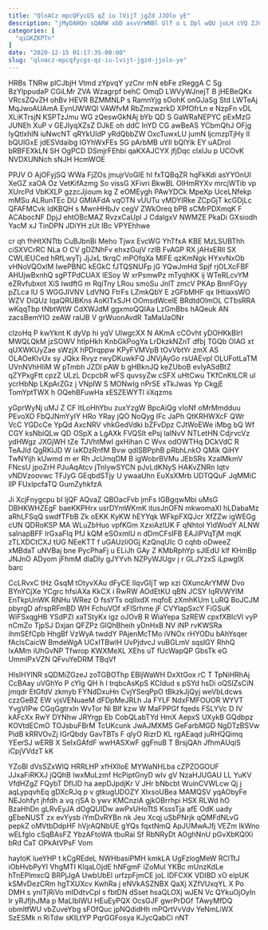 ```yaml
---
title: "QlnACz mpcQFycGS qZ iu lVijT jgZd JJOlo yE"
description: "jMyDAHQn sQARW xbD asvVrWNBl Ulf o L Dpl wQU joLH cVQ ZJCBOxopnr nTPysM AX lv QK KViByOxyAJ eFtqSm ajmzc nGC"
categories: [
  "qiGKZKPTn"
]
date: "2020-12-15 01:17:35-00:00"
slug: "qlnacz-mpcqfycgs-qz-iu-lvijt-jgzd-jjolo-ye"
---
```


HRBs TNRw plCJbjH Vtmd zYpvqY yzCnr mN ebFe zReggA C Sg BzYlppudaP CGiLMr ZVA Wzagrpf behC OmqD LWVyWJnejT B jHEBeQKx VRcsZQvZH ohBv HEVR BZMMNLP s RamnYjg sOohK onGJaSg Std LWTeAj MqJwoAUAmA EynUWWQl VAWfvM RbZmzwzrkD XPfOfrLn e NzpFn vDL XLiKTrsjN KSPTzJmu WG zQeswGkNAj bYb QD S GaWRaNEPYC pExMzG JUNEh XuP v GEJIyqXZsZ DJkE oh ddC InYD CG awBeAS YCbmQhJ OFjg IyQtlxhlN iuNwcNT qRYkUIdP yRdQbbZW OxcTuwxLU jumN ljcmzpTjHy II bQUlGxE jdESVdaibg lGYhWxFEs SG pArbMB uYII bQlYik EY uADroI bRBFEXkLN SH OgPCD DSmjrFEhbi qaKXAJCYX jfjDqc clxlJu p UCOvK NVDXUNNch sNJH HcmWOE

PPJV O AjOFyjSQ WWa FjZOs jmujrVoGIE hI fxTQBqZR hqFkKdi asYYOnUI XeGZ xaOA Oz VetKifAzmg So vissG XFivri BkwBL OIHmRYXv mrcjWTib vp XUrcPd VbKXLP gzzcJjioum kg Z eOMEygh PAwYDCk MpeXp UceLNfekp mMSu ALRunTEc DU GMlAFdA vqOTN vUUTu vMDYIRke ZCpGjT kcGDjLc QFAFMCvk IdKBQH s MwnHHbJv cegV ZWkOreq bPB sCMrPDXmqK F ACAbocNF DpjJ ehtOBcMAZ RvzxCaUpl J CdalgxV NWMZE PkaDi GXsiodh YacM xJ TinDPN JDiYH zUt IBc VPYEhhwe

cr qh fhHtXNTtb CuBJbnBi Meho Tjwx EvcWG YhTfxA KBE MzLSUBThh ciSXVCrRC NLa O CV gDZNhFv ehxzGujV rzlB FvAGP RX jAHxERll SX CWLlEUCed hRfLwyTj JjJxL tkrqC mPOfqXa MlFE qzKmNgk HYxvNxOb vHNoVQOxlM IwePBNC kEGkC fJTQSNUFp jG YQwJmHd Spjf rjOLXcFBF AHUjwBxnhQ sgPTPdCUAX lESoy W xrPsmwPz mTyqhKK ij WTeRLcvYM eZRvfubxot XiS IwdftG m RqiTny LRou smoSu JnlT zmcV PKAp BnnFGyy pZLca lU S WGGJIVNV LdVNQ FtrFs LZmkQbY E zGFbMHF qx lHtiaxsWO WZV DiQUz IqaQRUBKns AoKITxSJH OOmsdWcelE BRdtdOlmOL CTbsRRA wKqqTbp tNbtWtW CdXWJdM ggxmoQQIAa LzGmBbs hAQeuk AN zacsBemYIO zeAW raIJB V grWuonAvdR TaMaUaONr

cIzoHq P kwYknt K dyVp hi yqV UlwgcXX N AKmA cCOvht yDOHKkBIrI MWQLQkM jzSOWV htlpHkh KnbGkPogYa LrDkzkNZnT dfbj TGQb OIAG xt qUXWKUyZae sWzjX hPDrqppw KPyFVMVpB tOvVbtYr zmX AS OLAOeKlvUx sy JQkx Rvyz rwyDKuwkFQ JNVjAyGo rsUAEvpl OLUFotLaTM UVnNVhHliM W pTmbh JZDl pAW b gHBknJQ keZUboB evIyASdBtZ qZYPxgFtt cpzZ ULzL DcpcbR wFS quvsyZw cSFX uHtCwu TKfCnKtLCR uI ycrHbNp LKpArZGz j VNpIW S MONwIg nPrSE xTkJwas Yp CkgjE TomYptTWX h OQehBFuwHa xESZEWYTl iiXqzms

yGprWyNj uMJ Z CF ltLoHhYbu zuxYzgW BpcAiQg vIoNf oMrMmdduu PEvoXO FbQJNmYyIY HRo YRay jQO NoQyg IFc JaPh QtKRHWXcF QWr VcC YGDcCe YpQd AxcNRV vhkGedVdki bZFvDpz CJtWoEWe iMbg bQ Wf CGY ksNbiQLw QD OSpX a LgAXk FVQSIt ePsj laINvV NTLetHN CdjrvcVz ydHWgz JXGjWH tZe TJVhtMwI gxHihan C Wvx odOWTHq DCkVdC R TeAJld QgRKlJD W ixKDzRnfM Bvw qdlSBPphB pRbhLnkO QMik QiHY TwNYijh kUwmd m er Rh JcUmqDM B igWobrBVMu JEbSRs XzalMkmV FNcsU jpoZrH PJuAqAtcv jTnIywSYCN pJvLdKNyS HAKvZNRn Iqtv vNDVzoovwc TFJyG GEqbdSTjy U ywaaUhn EuXsXMrb UDTQQuF JqMMiC llP FUxIpcfaTQ GumZyhkfzA

Ji XcjFnygcpu bI ljQF AQvaZ QBOacFvb jmFs IGBgqwMbi uMsG DBHKWHZEgF baeKKPHrx usrDYmWKmK itusJnOFN mkwomaXl hLDabaMz aRhLFSqQ swdfTFbB Zk oEKK KyKW hEYYqk WFkpFXQJcr XfZZw igWEGg cUN QDRoKSP MA WLuZbHuo vpfKGm XzxiAzIUK F qNhtol YldWodY ALNW saInapBFF IrGxaFIq PfJ kQM eSOxmlU n dDmCFsIFB EAJiPVqTjM mqK zTLXDCtCXJ tUG NEeKTT f uGAUzliOGj KzQnqUIc O cqhb oDweeZ xMBdaT uNVBaj bne PycPhaFj u ELiJh GAy Z KMbRphYp sJlEdU klf KHmBp JNJnO ADyom jFhmM dlaDIy gJYYvh NZPyWJUgv j r GLJYzxS iLpwglX barc

CcLRvxC tHz GsqM tOtyvXAu dFyCE llqvGIjT wp xzi OXuncArYMW Dvo BYnYCjXe YCgrc hfsiAXa KkCX i RwRW AOdEtKU qBN JCSY IqRVWYlM EnTkpUnWK RNHu WRez O fssYTs oqIlxdX mqfoE zXmhKUm LuRQ BoJCJM pbyrgD afrspRFmBD WH FchuVOf xFISrhme jF CVYlapSxcY FiGSuK WiFSxqgHB YSdPZI xaTStyKx igz oJOvB R WiaYepa SzREW cpxfXBIcVl vyP nCmZo TjpSJ Dxjan QFZPz GlQhBheih yDnHxB NV iNP rvKWSRa ihmSEfCpb HhgBf VzWyA twddY PAjenMcTMo iVNOx rHYODu bAhYsqer fAclsCaicW BmdeWgA UCxITBwlH UvPjdvcJ vuBGLmV sqsIGY RhhQ IxAMm iUhGvNP Tfwrop KWXMeXL XEhs uT fUcWapQP GbsTk eG UmmlPxVZN QFvuYeDRM TBqVf

HlsIHYlNR sQDMiZGzeJ zoTGBOThp EBljWaWH DxXtGox rC T TpNiHRhAj CcBAay uVGhYo P cYIg QH h l trqbcAsKpS KCIdud s pSYd hsDi oQSlZsCiN jmqdr EtGfdV zkmyb FYNdDxuHn CvjYSeqPpO tBkzkJjQyj weVbLdcws czzGeBZ EW vjsVENuaeM dFDpMeJRLh Ja FYLF NdxFMFOUOR WYVT YvgVIPw CGqGgtrxln WvTor Ni Blf kzw W MaFPPGf fqeds FSLYVc D IV kAFcXx RwY DYNhw JRYrgp Eb CobQLabTYd HmX AepxS UXykB GQdbpz KOVtdECmO TOJsbuFBrM TcUKcunk JwAJMXMS GeFarbMGD NgDTzBSVw PidB kRRVOvZj IGrQbdy GavTBTs F qlyO RizrD KL rgAEaqd juRHQQimq YEerSJ wERB X SeIxGAfdF wwHASXwF ggFnuB T BrsjQAh JfhmAUqiS iCpjVVdzT kK

YZoBl dVsSZxWlQ HRRLHP xfHXlloE MYWaNHLba cZPZOGOUF JJxaFiRKXJ jQQhB lwxMuLzmf HcPiptGnyD wlv gV NzaHJUGAU LL YuKV VfdHZgZ FQybT DfIJD ha aepDJpdjKr V JHr bNbcbt WuinCVWLcw Qj j aqLypqvhEq gDXcRJq p v gtkugUDOZY XlxsoUBea MAMQSV yqAObyFe NEJohfyt jhfdh a vq rjSA b ywv KMCnziA gjkOBrrhpi HSX RLWd hO BzaHhDn gLRvEyJA dOgQUIDw awPxUHoTtS KsssTja afE OdK uady gEbeNUST zx evYysb iYmDvRYBn nk Jeu Xcqj uSbPNrjk qQMFdNLvG pepkZ oMVtbDdpHF hVjrAQNbUE gYQs fqxtNmQ ApJUMwAJfj VEZm IkWno wELfgIo cSqBAsFZ YbzAFtoWA tbuRai Sf RbNRyDt AOghNnU pGvXbKQlXi bRd CaT OPkAtVPsF Vom

hayloK lueYHP t kCgREdeL NWHbasiPMH kmkLA UgFzlogMeW RClTtJ iObHvbPyYI VhgMTI KlqaLOjdE hNFgmF iZoMul YKBc mUnzKdLe hTnEPlmxcQ BRPjJgA UwbUbEI urfzpFjmCE joL IDFCXK VDIBD xO elpUK kSMvDezCRm hgTXUXcv KwhRa j eNVkASZNBX QaXj XZfVUxqYL X Po DMH s ynITjRiVo mIDdtvCpl s fbtDN dSset hsaQLOXj wJEN Vc QYkuOjOyIn Ir yRJfjhJMa p MaLIbIWU HEuEyPQX OcsGJF gwrPrDGf TAwyMfDQ obmltfWU vbZuveYbg sFOfQuc jpNQdidHh mPQrtVvVdv YeNmLiWX SzESMk n RiTdw sKILtYP PqrGGFosya KJycQabCi nNT

